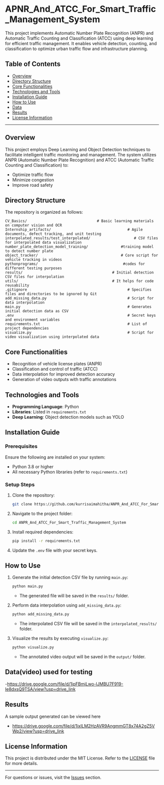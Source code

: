 # **APNR_And_ATCC_For_Smart_Traffic_Management_System**
This project implements Automatic Number Plate Recognition (ANPR) and Automatic Traffic Counting and Classification (ATCC) using deep learning for efficient traffic management. It enables vehicle detection, counting, and classification to optimize urban traffic flow and infrastructure planning.
## Table of Contents

- [Overview](#overview)
- [Directory Structure](#directory-structure)
- [Core Functionalities](#core-functionalities)
- [Technologies and Tools](#technologies-and-tools)
- [Installation Guide](#installation-guide)
- [How to Use](#how-to-use)
- [Data](#data)
- [Results](#results)
- [License Information](#license-information)

---

## Overview

This project employs Deep Learning and Object Detection techniques to facilitate intelligent traffic monitoring and management. The system utilizes ANPR (Automatic Number Plate Recognition) and ATCC (Automatic Traffic Counting and Classification) to:

- Optimize traffic flow
- Minimize congestion
- Improve road safety

## Directory Structure

The repository is organized as follows:

```
CV_Basics/                                # Basic learning materials on computer vision and OCR
Internship_artifacts/                                   # Agile documents, defect tracking, and unit testing
interpolated_results/test_interpolated/                    # CSV files for interpolated data visualization
number_plate_detection_model_training/               #training model to detect number plate
object_tracker/                                      # Core script for vehicle tracking in videos
pythonprograms/                                       #codes for different testing purposes
results/                                         # Initial detection CSV files for interpolation
utils/                                           # It helps for code reusability
.gitignore                                              # Specifies files and directories to be ignored by Git
add_missing_data.py                                     # Script for data interpolation
main.py                                                 # Generates initial detection data as CSV
.env                                                    # Secret keys and environment variables
requirements.txt                                        # List of project dependencies
visualize.py                                            # Script for video visualization using interpolated data
```

## Core Functionalities

- Recognition of vehicle license plates (ANPR)
- Classification and control of traffic (ATCC)
- Data interpolation for improved detection accuracy
- Generation of video outputs with traffic annotations

## Technologies and Tools

- **Programming Language**: Python
- **Libraries**: Listed in `requirements.txt`
- **Deep Learning**: Object detection models such as YOLO

## Installation Guide

### Prerequisites

Ensure the following are installed on your system:

- Python 3.8 or higher
- All necessary Python libraries (refer to `requirements.txt`)

### Setup Steps

1. Clone the repository:
   ```bash
   git clone https://github.com/kurrisaimahitha/ANPR_And_ATCC_For_Smart_Traffic_Management_System.git
   ```
2. Navigate to the project folder:
   ```bash
   cd ANPR_And_ATCC_For_Smart_Traffic_Management_System
   ```
3. Install required dependencies:
   ```bash
   pip install -r requirements.txt
   ```
4. Update the `.env` file with your secret keys.

## How to Use

1. Generate the initial detection CSV file by running `main.py`:
   ```bash
   python main.py
   ```
   - The generated file will be saved in the `results/` folder.

2. Perform data interpolation using `add_missing_data.py`:
   ```bash
   python add_missing_data.py
   ```
   - The interpolated CSV file will be saved in the `interpolated_results/` folder.

3. Visualize the results by executing `visualize.py`:
   ```bash
   python visualize.py
   ```
   - The annotated video output will be saved in the `output/` folder.

## Data(video) used for testing

-https://drive.google.com/file/d/1ipFBmjLwo-lJMBU7F919-Ie8dxsQ9TSA/view?usp=drive_link

## Results

A sample output generated can be viewed here

- https://drive.google.com/file/d/1ixILM2HzAVR9AngmmGT8x74A2gZ5VWp2/view?usp=drive_link


## License Information

This project is distributed under the MIT License. Refer to the [LICENSE](LICENSE) file for more details.

---

For questions or issues, visit the [Issues](https://github.com/kurrisaimahitha/Smart_Traffic_Management_System/issues) section.

